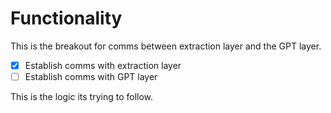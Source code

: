 # Functionality

This is the breakout for comms between extraction layer and the GPT layer.

- [x] Establish comms with extraction layer
- [ ] Establish comms with GPT layer

This is the logic its trying to follow. 

